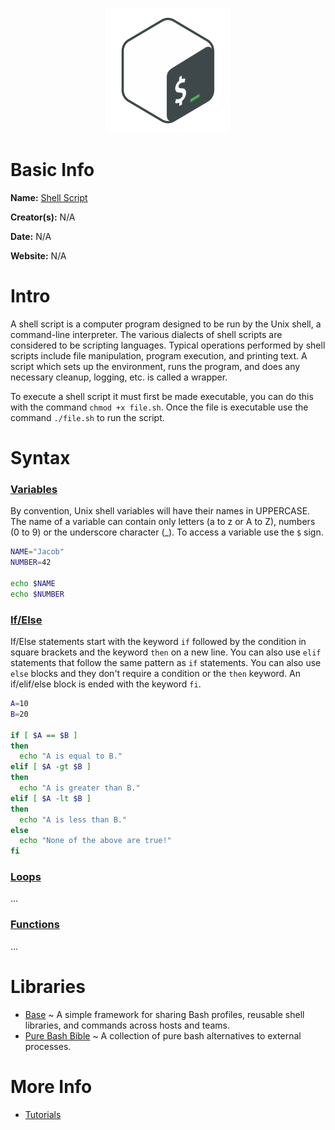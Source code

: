 <p align="center"><img width="200" height="200" src="https://github.com/jgphilpott/babel/blob/main/Shell/logo.png"></p>

# Basic Info

**Name:** [Shell Script](https://en.wikipedia.org/wiki/Shell_script)

**Creator(s):** N/A

**Date:** N/A

**Website:** N/A

# Intro

A shell script is a computer program designed to be run by the Unix shell, a command-line interpreter. The various dialects of shell scripts are considered to be scripting languages. Typical operations performed by shell scripts include file manipulation, program execution, and printing text. A script which sets up the environment, runs the program, and does any necessary cleanup, logging, etc. is called a wrapper.

To execute a shell script it must first be made executable, you can do this with the command `chmod +x file.sh`. Once the file is executable use the command `./file.sh` to run the script.

# Syntax

### [Variables](https://www.tutorialspoint.com/unix/unix-using-variables.htm)

By convention, Unix shell variables will have their names in UPPERCASE. The name of a variable can contain only letters (a to z or A to Z), numbers (0 to 9) or the underscore character (_). To access a variable use the `$` sign.

```sh
NAME="Jacob"
NUMBER=42

echo $NAME
echo $NUMBER
```

### [If/Else](https://www.tutorialspoint.com/unix/unix-decision-making.htm)

If/Else statements start with the keyword `if` followed by the condition in square brackets and the keyword `then` on a new line. You can also use `elif` statements that follow the same pattern as `if` statements. You can also use `else` blocks and they don't require a condition or the `then` keyword. An if/elif/else block is ended with the keyword `fi`.

```sh
A=10
B=20

if [ $A == $B ]
then
  echo "A is equal to B."
elif [ $A -gt $B ]
then
  echo "A is greater than B."
elif [ $A -lt $B ]
then
  echo "A is less than B."
else
  echo "None of the above are true!"
fi
```

### [Loops](https://www.tutorialspoint.com/unix/unix-loop-control.htm)

...

### [Functions](https://www.tutorialspoint.com/unix/unix-shell-functions.htm)

...

# Libraries

 - [Base](https://github.com/codeforester/base) ~ A simple framework for sharing Bash profiles, reusable shell libraries, and commands across hosts and teams.
 - [Pure Bash Bible](https://github.com/dylanaraps/pure-bash-bible) ~ A collection of pure bash alternatives to external processes.

# More Info

 - [Tutorials](https://www.tutorialspoint.com/unix/shell_scripting.htm)
